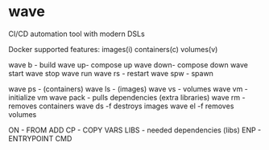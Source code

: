 # wave
CI/CD automation tool with modern DSLs

Docker supported features:
 images(i) containers(c) volumes(v)

  wave b - build
  wave up- compose up
  wave down- compose down
  wave start 
  wave stop
  wave run
  wave rs - restart
  wave spw - spawn


  wave ps - (containers)
  wave ls - (images)
  wave vs - volumes
  wave vm - initialize vm
  wave pack - pulls dependencies (extra libraries)
  wave rm - removes containers
  wave ds -f destroys images
  wave el -f removes volumes


  ON - FROM
  ADD
  CP - COPY
  VARS
  LIBS - needed dependencies (libs)
  ENP - ENTRYPOINT
  CMD
